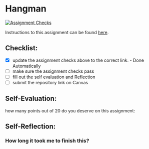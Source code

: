 Hangman
=====================
[![Assignment Checks](https://github.com/it3049c-fall22-henderson/hangman-thomp2m3/actions/workflows/classroom.yml/badge.svg)](https://github.com/it3049c-fall22-henderson/hangman-thomp2m3/actions/workflows/classroom.yml)

Instructions to this assignment can be found [here](#).

## Checklist:
- [x] update the assignment checks above to the correct link. - Done Automatically
- [ ] make sure the assignment checks pass
- [ ] fill out the self evaluation and Reflection
- [ ] submit the repository link on Canvas

## Self-Evaluation:

how many points out of 20 do you deserve on this assignment:

## Self-Reflection:

### How long it took me to finish this?
